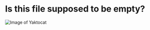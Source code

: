 # Is this file supposed to be empty?
![Image of Yaktocat](https://octodex.github.com/images/yaktocat.png)
